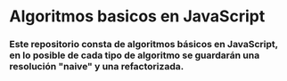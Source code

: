 # Algoritmos basicos en JavaScript

### Este repositorio consta de algoritmos básicos en JavaScript, en lo posible de cada tipo de algoritmo se guardarán una resolución "naive" y una refactorizada.

